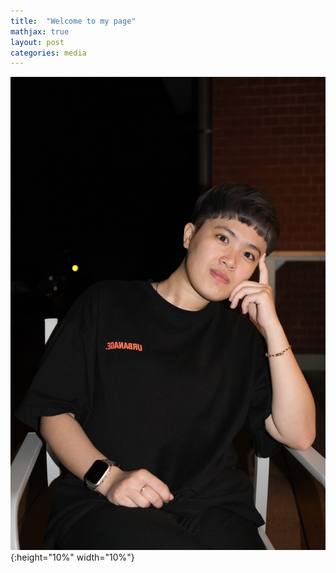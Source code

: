 ```yaml
---
title:  "Welcome to my page"
mathjax: true
layout: post
categories: media
---
```


![image](/assets/photo.jpg){:height="10%" width="10%"}
